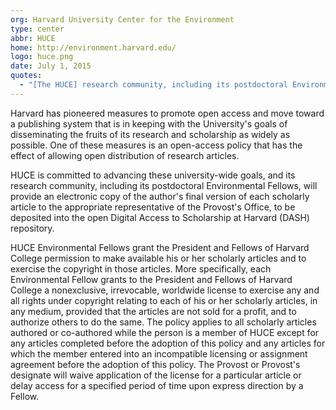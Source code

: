 ```yaml
---
org: Harvard University Center for the Environment
type: center
abbr: HUCE
home: http://environment.harvard.edu/
logo: huce.png
date: July 1, 2015
quotes:
  - "[The HUCE] research community, including its postdoctoral Environmental Fellows, will provide an electronic copy of the author's final version of each scholarly article to the appropriate representative of the Provost's Office, to be deposited into the open Digital Access to Scholarship at Harvard (DASH) repository."
---
```


Harvard has pioneered measures to promote open access and move toward a publishing system that is in keeping with the University's goals of disseminating the fruits of its research and scholarship as widely as possible. One of these measures is an open-access policy that has the effect of allowing open distribution of research articles.

HUCE is committed to advancing these university-wide goals, and its research community, including its postdoctoral Environmental Fellows, will provide an electronic copy of the author's final version of each scholarly article to the appropriate representative of the Provost's Office, to be deposited into the open Digital Access to Scholarship at Harvard (DASH) repository.

HUCE Environmental Fellows grant the President and Fellows of Harvard College permission to make available his or her scholarly articles and to exercise the copyright in those articles. More specifically, each Environmental Fellow grants to the President and Fellows of Harvard College a nonexclusive, irrevocable, worldwide license to exercise any and all rights under copyright relating to each of his or her scholarly articles, in any medium, provided that the articles are not sold for a profit, and to authorize others to do the same. The policy applies to all scholarly articles authored or co-authored while the person is a member of HUCE except for any articles completed before the adoption of this policy and any articles for which the member entered into an incompatible licensing or assignment agreement before the adoption of this policy. The Provost or Provost's designate will waive application of the license for a particular article or delay access for a specified period of time upon express direction by a Fellow.
